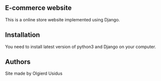 ## E-commerce website
This is a online store website implemented using Django.

## Installation
You need to install latest version of python3 and Django on your computer.

## Authors
Site made by Olgierd Usidus
